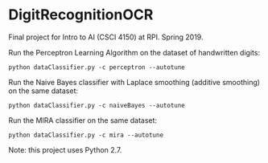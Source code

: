 # DigitRecognitionOCR
Final project for Intro to AI (CSCI 4150) at RPI. Spring 2019.

Run the Perceptron Learning Algorithm on the dataset of handwritten digits:
```
python dataClassifier.py -c perceptron --autotune
```
Run the Naive Bayes classifier with Laplace smoothing (additive smoothing) on the same dataset:
```
python dataClassifier.py -c naiveBayes --autotune
```
Run the MIRA classifier on the same dataset:
```
python dataClassifier.py -c mira --autotune
```
Note: this project uses Python 2.7.
